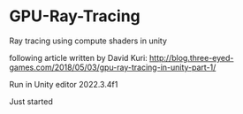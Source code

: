 # GPU-Ray-Tracing
Ray tracing using compute shaders in unity

following article written by David Kuri:
http://blog.three-eyed-games.com/2018/05/03/gpu-ray-tracing-in-unity-part-1/

Run in Unity editor 2022.3.4f1

Just started
